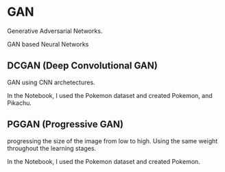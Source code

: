 # GAN
Generative Adversarial Networks.

GAN based Neural Networks

## DCGAN (Deep Convolutional GAN)
GAN using CNN archetectures.

In the Notebook, I used the Pokemon dataset and created Pokemon, and Pikachu.

## PGGAN (Progressive GAN)
progressing the size of the image from low to high. Using the same weight throughout the learning stages.

In the Notebook, I used the Pokemon dataset and created Pokemon.

